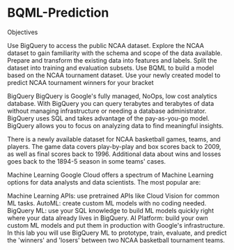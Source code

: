 # BQML-Prediction

Objectives

Use BigQuery to access the public NCAA dataset.
Explore the NCAA dataset to gain familiarity with the schema and scope of the data available.
Prepare and transform the existing data into features and labels.
Split the dataset into training and evaluation subsets.
Use BQML to build a model based on the NCAA tournament dataset.
Use your newly created model to predict NCAA tournament winners for your bracket



BigQuery
BigQuery is Google's fully managed, NoOps, low cost analytics database. With BigQuery you can query terabytes and terabytes of data without managing infrastructure or needing a database administrator. BigQuery uses SQL and takes advantage of the pay-as-you-go model. BigQuery allows you to focus on analyzing data to find meaningful insights.

There is a newly available dataset for NCAA basketball games, teams, and players. The game data covers play-by-play and box scores back to 2009, as well as final scores back to 1996. Additional data about wins and losses goes back to the 1894-5 season in some teams' cases.

Machine Learning
Google Cloud offers a spectrum of Machine Learning options for data analysts and data scientists. The most popular are:

Machine Learning APIs: use pretrained APIs like Cloud Vision for common ML tasks.
AutoML: create custom ML models with no coding needed.
BigQuery ML: use your SQL knowledge to build ML models quickly right where your data already lives in BigQuery.
AI Platform: build your own custom ML models and put them in production with Google's infrastructure.
In this lab you will use BigQuery ML to prototype, train, evaluate, and predict the 'winners' and 'losers' between two NCAA basketball tournament teams.